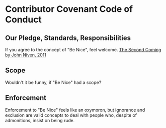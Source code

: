 # Contributor Covenant Code of Conduct

## Our Pledge, Standards, Responsibilities

If you agree to the concept of "Be Nice", feel welcome.
[The Second Coming by John Niven, 2011](https://readingbug2016.wordpress.com/2019/01/04/book-review-the-second-coming-by-john-niven-2011/)

## Scope

Wouldn't it be funny, if "Be Nice" had a scope?

## Enforcement

Enforcement to "Be Nice" feels like an oxymoron, but ignorance and exclusion are valid concepts to deal with people who, despite of admonitions, insist on being rude.
